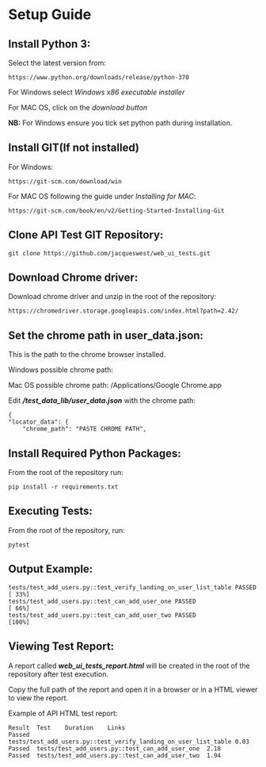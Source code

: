 # Setup Guide

## Install Python 3:
Select the latest version from:
    
    
    https://www.python.org/downloads/release/python-370
For Windows select _Windows x86 executable installer_

For MAC OS, click on the _download button_
        
**NB:** For Windows ensure you tick set python path during installation.

## Install GIT(If not installed)
For Windows:
    
    https://git-scm.com/download/win
    
For MAC OS following the guide under _Installing for MAC_:
    
    https://git-scm.com/book/en/v2/Getting-Started-Installing-Git
    

## Clone API Test GIT Repository:
    git clone https://github.com/jacqueswest/web_ui_tests.git
    
## Download Chrome driver:
Download chrome driver and unzip in the root of the repository:
    
    https://chromedriver.storage.googleapis.com/index.html?path=2.42/    

## Set the chrome path in user_data.json:
This is the path to the chrome browser installed.

Windows possible chrome path: 

Mac OS possible chrome path: /Applications/Google Chrome.app

Edit **_/test_data_lib/user_data.json_** with the chrome path:

    {
    "locator_data": {
        "chrome_path": "PASTE CHROME PATH",
    
    
## Install Required Python Packages:
From the root of the repository run:
 
    pip install -r requirements.txt
    
## Executing Tests:
From the root of the repository, run:

    pytest

## Output Example:
    tests/test_add_users.py::test_verify_landing_on_user_list_table PASSED                                               [ 33%]
    tests/test_add_users.py::test_can_add_user_one PASSED                                                                [ 66%]
    tests/test_add_users.py::test_can_add_user_two PASSED                                                                [100%]


## Viewing Test Report:            
  A report called **_web_ui_tests_report.html_** will be created in the root of the repository after test execution.
  
  Copy the full path of the report and open it in a browser or in a HTML viewer to view the report.
  
  Example of API HTML test report:
  
    Result	Test	Duration	Links
    Passed	tests/test_add_users.py::test_verify_landing_on_user_list_table	0.03	
    Passed	tests/test_add_users.py::test_can_add_user_one	2.18	
    Passed	tests/test_add_users.py::test_can_add_user_two	1.94
        
